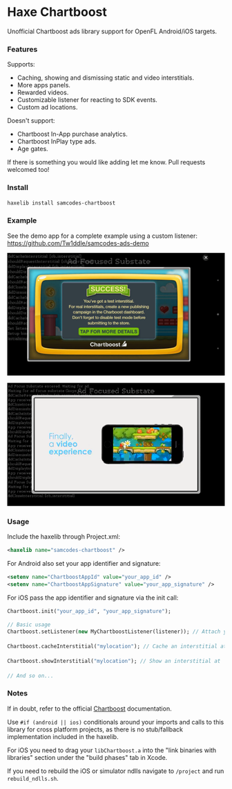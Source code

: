 # Haxe Chartboost

Unofficial Chartboost ads library support for OpenFL Android/iOS targets.

### Features ###

Supports:
* Caching, showing and dismissing static and video interstitials.
* More apps panels.
* Rewarded videos.
* Customizable listener for reacting to SDK events.
* Custom ad locations.

Doesn't support:
* Chartboost In-App purchase analytics.
* Chartboost InPlay type ads.
* Age gates.

If there is something you would like adding let me know. Pull requests welcomed too!

### Install ###

```bash
haxelib install samcodes-chartboost
```

### Example ###

See the demo app for a complete example using a custom listener: https://github.com/Tw1ddle/samcodes-ads-demo

![Screenshot of demo app](https://github.com/Tw1ddle/samcodes-ads-demo/blob/master/screenshots/chartboost-interstitial.png?raw=true "Demo app")

![Screenshot of demo app](https://github.com/Tw1ddle/samcodes-ads-demo/blob/master/screenshots/chartboost-video.png?raw=true "Demo app")

### Usage ###

Include the haxelib through Project.xml:
```xml
<haxelib name="samcodes-chartboost" />
```

For Android also set your app identifier and signature:
```xml
<setenv name="ChartboostAppId" value="your_app_id" />
<setenv name="ChartboostAppSignature" value="your_app_signature" />
```
For iOS pass the app identifier and signature via the init call:
```haxe
Chartboost.init("your_app_id", "your_app_signature");
```

```haxe
// Basic usage
Chartboost.setListener(new MyChartboostListener(listener)); // Attach your own extended ChartboostListener to handle/respond to SDK events like 'shouldDisplayInterstitial', 'didDismissInterstitial' etc.

Chartboost.cacheInterstitial("mylocation"); // Cache an interstitial at 'mylocation'. Locations are added to the Chartboost dashboard automatically.

Chartboost.showInterstitial("mylocation"); // Show an interstitial at 'mylocation'. Will display faster if previously cached (check Chartboost.hasInterstitial()).

// And so on...
```

### Notes ###

If in doubt, refer to the official [Chartboost](https://www.chartboost.com/) documentation.

Use ```#if (android || ios)``` conditionals around your imports and calls to this library for cross platform projects, as there is no stub/fallback implementation included in the haxelib.

For iOS you need to drag your ```libChartboost.a``` into the "link binaries with libraries" section under the "build phases" tab in Xcode.

If you need to rebuild the iOS or simulator ndlls navigate to ```/project``` and run ```rebuild_ndlls.sh```.